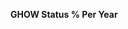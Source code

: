 
<span><span><p dir="auto"><strong>GHOW Status % Per Year</strong></p></span></span><canvas height="0" width="0" style="display: block; box-sizing: border-box; height: 0px; width: 0px;"></canvas>

